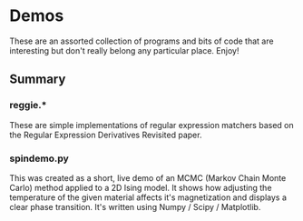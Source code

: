 # Demos

These are an assorted collection of programs and bits of code that
are interesting but don't really belong any particular place. Enjoy!

## Summary

### reggie.*
These are simple implementations of regular expression matchers
based on the Regular Expression Derivatives Revisited paper.

### spindemo.py
This was created as a short, live demo of an MCMC (Markov Chain
Monte Carlo) method applied to a 2D Ising model. It shows how
adjusting the temperature of the given material affects it's
magnetization and displays a clear phase transition. It's written
using Numpy / Scipy / Matplotlib.
